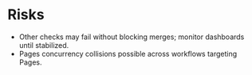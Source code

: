 # Risks
- Other checks may fail without blocking merges; monitor dashboards until stabilized.
- Pages concurrency collisions possible across workflows targeting Pages.

